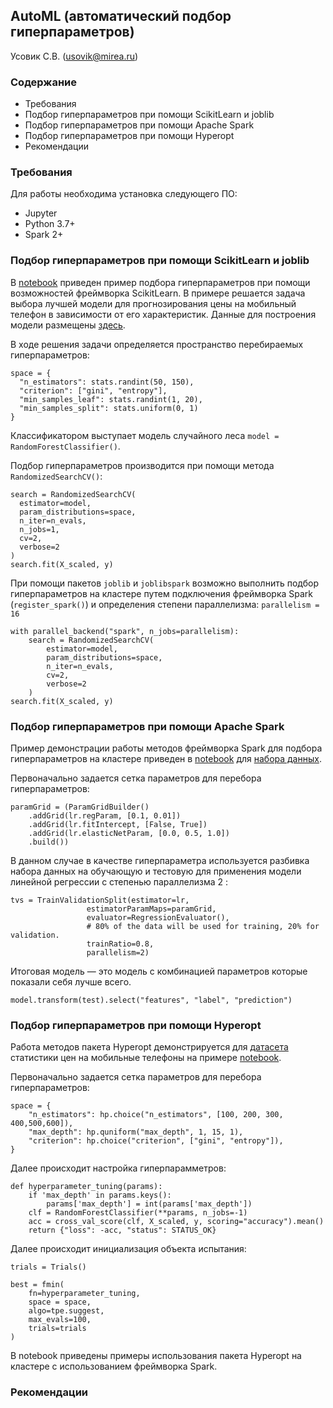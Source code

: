 ## AutoML (автоматический подбор гиперпараметров)

Усовик С.В. (usovik@mirea.ru)

### Содержание 

- Требования
- Подбор гиперпараметров при помощи ScikitLearn и joblib
- Подбор гиперпараметров при помощи Apache Spark
- Подбор гиперпараметров при помощи Hyperopt
- Рекомендации

### Требования

Для работы необходима установка следующего ПО:

- Jupyter
- Python 3.7+
- Spark 2+

### Подбор гиперпараметров при помощи ScikitLearn и joblib

В [notebook](../notebooks/AutoML_sklearn_joblib.ipynb) приведен пример подбора гиперпараметров при помощи возможностей фреймворка ScikitLearn. В примере решается задача выбора лучшей модели для прогнозирования цены на мобильный телефон в зависимости от его характеристик. Данные для построения модели размещены [здесь](../data/train.csv). 

В ходе решения задачи определяется пространство перебираемых гиперпараметров:

```
space = {
  "n_estimators": stats.randint(50, 150),
  "criterion": ["gini", "entropy"],
  "min_samples_leaf": stats.randint(1, 20),
  "min_samples_split": stats.uniform(0, 1)
}
```

Классификатором выступает модель случайного леса `model = RandomForestClassifier()`.

Подбор гиперпараметров производится при помощи метода `RandomizedSearchCV()`:

```
search = RandomizedSearchCV(
  estimator=model,
  param_distributions=space,
  n_iter=n_evals,
  n_jobs=1,
  cv=2,
  verbose=2
)
search.fit(X_scaled, y)
```

При помощи пакетов `joblib` и `joblibspark` возможно выполнить подбор гиперпараметров на кластере путем подключения фреймворка Spark (`register_spark()`) и определения степени параллелизма: `parallelism = 16`

```
with parallel_backend("spark", n_jobs=parallelism):
    search = RandomizedSearchCV(
        estimator=model,
        param_distributions=space,
        n_iter=n_evals,
        cv=2,
        verbose=2
    )
search.fit(X_scaled, y)
```

### Подбор гиперпараметров при помощи Apache Spark

Пример демонстрации работы методов фреймворка Spark для подбора гиперпараметров на кластере приведен в [notebook](./notebooks/AutoML_TrainTestSplit_LR.ipynb) для [набора данных](../data/sample_linear_regression_data.txt).

Первоначально задается сетка параметров для перебора гиперпараметров:

```
paramGrid = (ParamGridBuilder()
    .addGrid(lr.regParam, [0.1, 0.01]) 
    .addGrid(lr.fitIntercept, [False, True])
    .addGrid(lr.elasticNetParam, [0.0, 0.5, 1.0])
    .build())
```

В данном случае в качестве гиперпараметра используется разбивка набора данных на обучающую и тестовую для применения модели линейной регрессии с степенью параллелизма 2 :

```
tvs = TrainValidationSplit(estimator=lr,
                 estimatorParamMaps=paramGrid,
                 evaluator=RegressionEvaluator(),
                 # 80% of the data will be used for training, 20% for validation.
                 trainRatio=0.8,
                 parallelism=2)
```

Итоговая модель — это модель с комбинацией параметров которые показали себя лучше всего.

```
model.transform(test).select("features", "label", "prediction")
```

### Подбор гиперпараметров при помощи Hyperopt

Работа методов пакета Hyperopt демонстрируется для [датасета](../data/train.csv) статистики цен на мобильные телефоны на примере [notebook](../data/AutoML_Hyperopt.ipynb).

Первоначально задается сетка параметров для перебора гиперпараметров:

```
space = {
    "n_estimators": hp.choice("n_estimators", [100, 200, 300, 400,500,600]),
    "max_depth": hp.quniform("max_depth", 1, 15, 1),
    "criterion": hp.choice("criterion", ["gini", "entropy"]),
}
```

Далее происходит настройка гиперпарамметров:

```
def hyperparameter_tuning(params):
    if 'max_depth' in params.keys():
        params['max_depth'] = int(params['max_depth'])
    clf = RandomForestClassifier(**params, n_jobs=-1)
    acc = cross_val_score(clf, X_scaled, y, scoring="accuracy").mean()
    return {"loss": -acc, "status": STATUS_OK}
```

Далее происходит инициализация объекта испытания:

```
trials = Trials()

best = fmin(
    fn=hyperparameter_tuning,
    space = space, 
    algo=tpe.suggest, 
    max_evals=100, 
    trials=trials
)
```

В notebook приведены примеры использования пакета Hyperopt на кластере с использованием фреймворка Spark.



### Рекомендации
